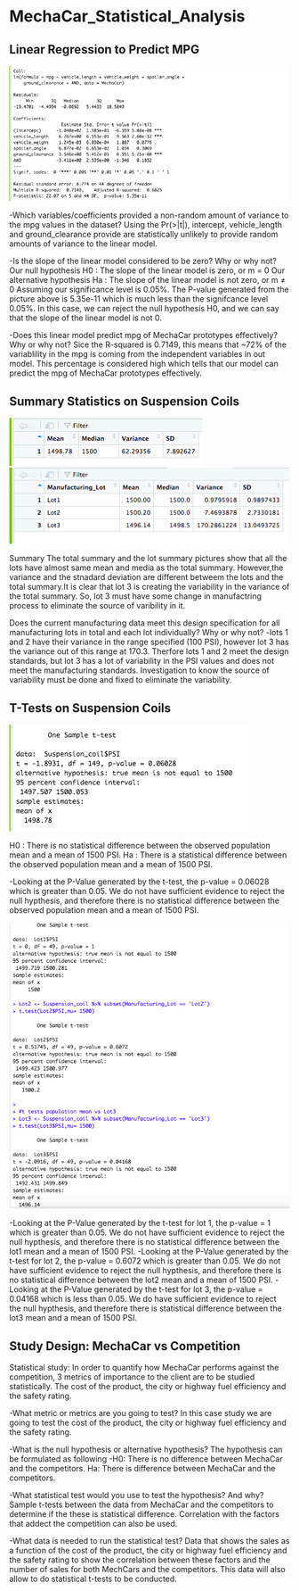 # MechaCar_Statistical_Analysis

## Linear Regression to Predict MPG
![](https://github.com/mdabbous88/MechaCar_Statistical_Analysis/blob/main/Summary_lm.png)

-Which variables/coefficients provided a non-random amount of variance to the mpg values in the dataset?
Using the Pr(>|t|), intercept, vehicle_length and ground_clearance provide are statistically unlikely to provide random amounts of variance to the linear model.

-Is the slope of the linear model considered to be zero? Why or why not?
Our null hypothesis H0 : The slope of the linear model is zero, or m = 0
Our alternative hypothesis Ha : The slope of the linear model is not zero, or m ≠ 0
Assuming our significance level is 0.05%. The P-value generated from the picture above is 5.35e-11 which is much less than the signifcance level 0.05%. In this case, we can reject the null hypothesis H0, and we can say that the slope of the linear model is not 0.

-Does this linear model predict mpg of MechaCar prototypes effectively? Why or why not?
Sice the R-squared is 0.7149, this means that ~72% of the variablility in the mpg is coming from the independent variables in out model. This percentage is considered high which tells that our model can predict the mpg of MechaCar prototypes effectively.

## Summary Statistics on Suspension Coils
![](https://github.com/mdabbous88/MechaCar_Statistical_Analysis/blob/main/total-summary.png)
![](https://github.com/mdabbous88/MechaCar_Statistical_Analysis/blob/main/Lot_summary.png)

Summary
The total summary and the lot summary pictures show that all the lots have almost same mean and media as the total summary. However,the variance and the stnadard deviation are different betweem the lots and the total summary.It is clear that lot 3 is creating the variability in the variance of the total summary. So, lot 3 must have some change in manufactring process to eliminate the source of varibility in it.

 Does the current manufacturing data meet this design specification for all manufacturing lots in total and each lot individually? Why or why not?
 -lots 1 and 2 have their variance in the range specified (100 PSI), however lot 3 has the variance out of this range at 170.3. Therfore lots 1 and 2 meet the design standards, but lot 3 has a lot of variability in the PSI values and does not meet the manufacturing standards. Investigation to know the source of variability must be done and fixed to eliminate the variability.

 ## T-Tests on Suspension Coils
 ![](https://github.com/mdabbous88/MechaCar_Statistical_Analysis/blob/main/population%20t-test.png)

H0 : There is no statistical difference between the observed population mean and a mean of 1500 PSI.
Ha : There is a statistical difference between the observed population mean and a mean of 1500 PSI.

-Looking at the P-Value generated by the t-test, the  p-value = 0.06028 which is greater than 0.05. We do not have sufficient evidence to reject the null hypthesis, and therefore there is no statistical difference between the observed population mean and a mean of 1500 PSI.
 
 ![](https://github.com/mdabbous88/MechaCar_Statistical_Analysis/blob/main/Lots%20t-tests.png)
 
-Looking at the P-Value generated by the t-test for lot 1, the  p-value = 1 which is greater than 0.05. We do not have sufficient evidence to reject the null hypthesis, and therefore there is no statistical difference between the lot1 mean and a mean of 1500 PSI.
-Looking at the P-Value generated by the t-test for lot 2, the  p-value = 0.6072 which is greater than 0.05. We do not have sufficient evidence to reject the null hypthesis, and therefore there is no statistical difference between the lot2 mean and a mean of 1500 PSI.
-Looking at the P-Value generated by the t-test for lot 3, the  p-value = 0.04168 which is less than 0.05. We do have sufficient evidence to reject the null hypthesis, and therefore there is statistical difference between the lot3 mean and a mean of 1500 PSI.


## Study Design: MechaCar vs Competition
Statistical study: In order to quantify how MechaCar performs against the competition, 3 metrics of importance to the client are to be studied statistically. The cost of the product, the city or highway fuel efficiency and the safety rating. 

-What metric or metrics are you going to test?
In this case study we are going to test the cost of the product, the city or highway fuel efficiency and the safety rating.

-What is the null hypothesis or alternative hypothesis?
The hypothesis can be formulated as following
-H0: There is no difference between MechaCar and the competitors.
 Ha: There is difference between MechaCar and the competitors. 

-What statistical test would you use to test the hypothesis? And why?
Sample t-tests between the data from MechaCar and the competitors to determine if the these is statistical difference. Correlation with the factors that addect the competition can also be used.

-What data is needed to run the statistical test?
Data that shows the sales as a function of the cost of the product, the city or highway fuel efficiency and the safety rating to show the correlation between these factors and the number of sales for both MechCars and the competitors. This data will also allow to do statistical t-tests to be conducted.


